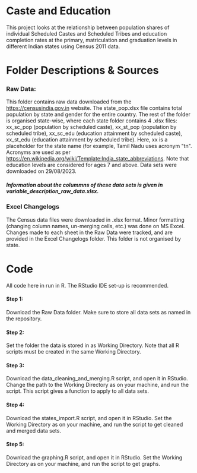 # Caste and Education
This project looks at the relationship between population shares of individual Scheduled Castes and Scheduled Tribes and education completion rates at the primary, matriculation and graduation levels in different Indian states using Census 2011 data. 

# Folder Descriptions & Sources
### Raw Data:
This folder contains raw data downloaded from the https://censusindia.gov.in website. The state_pop.xlsx file contains total population by state and gender for the entire country. The rest of the folder is organised state-wise, where each state folder contains 4 .xlsx files: xx_sc_pop (population by scheduled caste), xx_st_pop (population by scheduled tribe), xx_sc_edu (education attainment by scheduled caste), xx_st_edu (education attainment by scheduled tribe). Here, xx is a placeholder for the state name (for example, Tamil Nadu uses acronym "tn". Acronyms are used as per https://en.wikipedia.org/wiki/Template:India_state_abbreviations. Note that education levels are considered for ages 7 and above. Data sets were downloaded on 29/08/2023.

##### Information about the colummns of these data sets is given in variable_description_raw_data.xlsx.

### Excel Changelogs
The Census data files were downloaded in .xlsx format. Minor formatting (changing column names, un-merging cells, etc.) was done on MS Excel. Changes made to each sheet in the Raw Data were tracked, and are provided in the Excel Changelogs folder. This folder is not organised by state. 

# Code 
All code here in run in R. The RStudio IDE set-up is recommended. 
#### Step 1: 
Download the Raw Data folder. Make sure to store all data sets as named in the repository. 
#### Step 2:
Set the folder the data is stored in as Working Directory. Note that all R scripts must be created in the same Working Directory. 
#### Step 3:
Download the data_cleaning_and_merging.R script, and open it in RStudio. Change the path to the Working Directory as on your machine, and run the script. This script gives a function to apply to all data sets. 
#### Step 4:
Download the states_import.R script, and open it in RStudio. Set the Working Directory as on your machine, and run the script to get cleaned and merged data sets. 
#### Step 5:
Download the graphing.R script, and open it in RStudio. Set the Working Directory as on your machine, and run the script to get graphs. 
